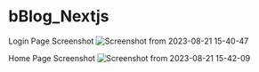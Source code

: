 # bBlog_Nextjs

Login Page Screenshot
![Screenshot from 2023-08-21 15-40-47](https://github.com/sahilmoktan/bBlog_Nextjs/assets/103031235/e6322f10-cac5-4ed8-9f4d-0077e4a0d6c3)


Home Page Screenshot
![Screenshot from 2023-08-21 15-42-09](https://github.com/sahilmoktan/bBlog_Nextjs/assets/103031235/ef0eb2a7-0948-4e41-87db-0dbbe82169e5)

